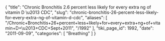 {
  "title": "Chronic Bronchitis 2.6 percent less likely for every extra ng of vitamin D \u2013 CDC",
  "slug": "chronic-bronchitis-26-percent-less-likely-for-every-extra-ng-of-vitamin-d-cdc",
  "aliases": [
    "/Chronic+Bronchitis+26+percent+less+likely+for+every+extra+ng+of+vitamin+D+\u2013+CDC+Sept+2011",
    "/1992"
  ],
  "tiki_page_id": 1992,
  "date": "2011-09-09",
  "categories": [
    "Breathing"
  ]
}

